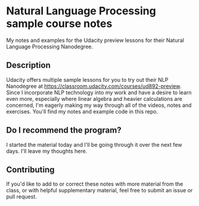 # Natural Language Processing sample course notes

My notes and examples for the Udacity preview lessons for their Natural Language Processing Nanodegree.

## Description

Udacity offers multiple sample lessons for you to try out their NLP Nanodegree at https://classroom.udacity.com/courses/ud892-preview. Since I incorporate NLP technology into my work and have a desire to learn even more, especially where linear algebra and heavier calculations are concerned, I'm eagerly making my way through all of the videos, notes and exercises. You'll find my notes and example code in this repo.

## Do I recommend the program?

I started the material today and I'll be going through it over the next few days. I'll leave my thoughts here.

## Contributing

If you'd like to add to or correct these notes with more material from the class, or with helpful supplementary material, feel free to submit an issue or pull request.

